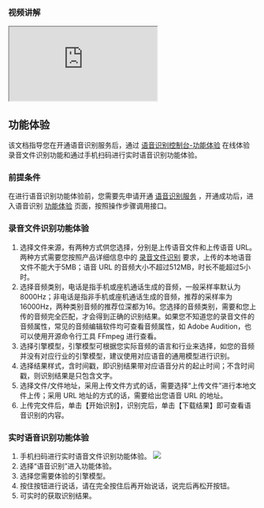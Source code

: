### 视频讲解
<div class="doc-video-mod"><iframe src="https://cloud.tencent.com/edu/learning/quick-play/1692-12766?source=gw.doc.media&withPoster=1&notip=1"></iframe></div>

## 功能体验
该文档指导您在开通语音识别服务后，通过 [语音识别控制台-功能体验](https://cloud.tencent.com/login?s_url=https%3A%2F%2Fconsole.cloud.tencent.com%2Fasr%2Fdemonstrate) 在线体验录音文件识别功能和通过手机扫码进行实时语音识别功能体验。

### 前提条件
在进行语音识别功能体验前，您需要先申请开通 [语音识别服务](https://cloud.tencent.com/login?s_url=https%3A%2F%2Fconsole.cloud.tencent.com%2Fasr) ，开通成功后，进入语音识别 [功能体验](https://cloud.tencent.com/login?s_url=https%3A%2F%2Fconsole.cloud.tencent.com%2Fasr%2Fdemonstrate) 页面，按照操作步骤调用接口。

### 录音文件识别功能体验
1. 选择文件来源，有两种方式供您选择，分别是上传语音文件和上传语音 URL。两种方式需要您按照产品详细信息中的 [录音文件识别](https://cloud.tencent.com/product/asr/details#973919730) 要求，上传的本地语音文件不能大于5MB；语音 URL 的音频大小不超过512MB，时长不能超过5小时。
2. 选择音频类别，电话是指手机或座机通话生成的音频，一般采样率默认为8000Hz；非电话是指非手机或座机通话生成的音频，推荐的采样率为16000Hz，两种类别音频的推荐位深都为16。您选择的音频类别，需要和您上传的音频完全匹配，才会得到正确的识别结果。如果您不知道您的录音文件的音频属性，常见的音频编辑软件均可查看音频属性，如 Adobe Audition，也可以使用开源命令行工具 FFmpeg 进行查看。
3. 选择引擎模型，引擎模型可根据您实际音频的语言和行业来选择，如您的音频并没有对应行业的引擎模型，建议使用对应语音的通用模型进行识别。
4. 选择结果样式，含时间戳，即识别结果带对应语音分片的起止时间；不含时间戳，则识别结果是只包含文字。
5. 选择文件/文件地址，采用上传文件方式的话，需要选择“上传文件”进行本地文件上传；采用 URL 地址的方式的话，需要给出您语音 URL 的地址。
6. 上传完文件后，单击【开始识别】，识别完后，单击【下载结果】即可查看语音识别的内容。

### 实时语音识别功能体验
1. 手机扫码进行实时语音文件识别功能体验。
![](https://main.qcloudimg.com/raw/f5b135b9823357cf095333dfd6f11614.png)
2. 选择“语音识别”进入功能体验。
3. 选择您需要体验的引擎模型。
4. 按住按钮进行说话，请在完全按住后再开始说话，说完后再松开按钮。
5. 可实时的获取识别结果。

